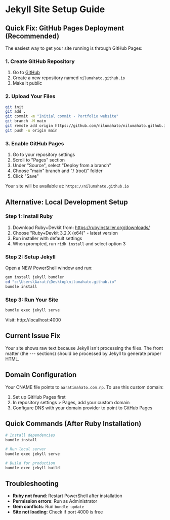 # Jekyll Site Setup Guide

## Quick Fix: GitHub Pages Deployment (Recommended)

The easiest way to get your site running is through GitHub Pages:

### 1. Create GitHub Repository
1. Go to [GitHub](https://github.com)
2. Create a new repository named `nilumahato.github.io`
3. Make it public

### 2. Upload Your Files
```bash
git init
git add .
git commit -m "Initial commit - Portfolio website"
git branch -M main
git remote add origin https://github.com/nilumahato/nilumahato.github.io.git
git push -u origin main
```

### 3. Enable GitHub Pages
1. Go to your repository settings
2. Scroll to "Pages" section
3. Under "Source", select "Deploy from a branch"
4. Choose "main" branch and "/ (root)" folder
5. Click "Save"

Your site will be available at: `https://nilumahato.github.io`

## Alternative: Local Development Setup

### Step 1: Install Ruby
1. Download Ruby+Devkit from: https://rubyinstaller.org/downloads/
2. Choose "Ruby+Devkit 3.2.X (x64)" - latest version
3. Run installer with default settings
4. When prompted, run `ridk install` and select option 3

### Step 2: Setup Jekyll
Open a NEW PowerShell window and run:
```powershell
gem install jekyll bundler
cd "c:\Users\Aarati\Desktop\nilumahato.github.io"
bundle install
```

### Step 3: Run Your Site
```powershell
bundle exec jekyll serve
```
Visit: http://localhost:4000

## Current Issue Fix

Your site shows raw text because Jekyll isn't processing the files. The front matter (the --- sections) should be processed by Jekyll to generate proper HTML.

## Domain Configuration

Your CNAME file points to `aaratimahato.com.np`. To use this custom domain:
1. Set up GitHub Pages first
2. In repository settings > Pages, add your custom domain
3. Configure DNS with your domain provider to point to GitHub Pages

## Quick Commands (After Ruby Installation)

```powershell
# Install dependencies
bundle install

# Run local server
bundle exec jekyll serve

# Build for production
bundle exec jekyll build
```

## Troubleshooting
- **Ruby not found**: Restart PowerShell after installation
- **Permission errors**: Run as Administrator
- **Gem conflicts**: Run `bundle update`
- **Site not loading**: Check if port 4000 is free
